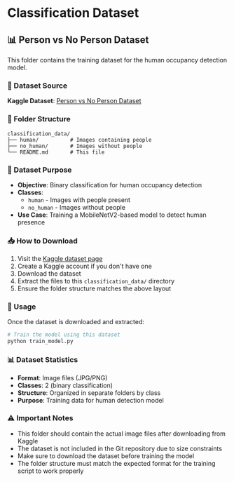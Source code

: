 # Classification Dataset

## 📊 Person vs No Person Dataset

This folder contains the training dataset for the human occupancy detection model.

### 🔗 Dataset Source
**Kaggle Dataset**: [Person vs No Person Dataset](https://www.kaggle.com/datasets/sahanudayanga/person-vs-no-person-dataset)

### 📁 Folder Structure
```
classification_data/
├── human/          # Images containing people
├── no_human/       # Images without people
└── README.md       # This file
```

### 🎯 Dataset Purpose
- **Objective**: Binary classification for human occupancy detection
- **Classes**: 
  - `human` - Images with people present
  - `no_human` - Images without people
- **Use Case**: Training a MobileNetV2-based model to detect human presence

### 📥 How to Download
1. Visit the [Kaggle dataset page](https://www.kaggle.com/datasets/sahanudayanga/person-vs-no-person-dataset)
2. Create a Kaggle account if you don't have one
3. Download the dataset
4. Extract the files to this `classification_data/` directory
5. Ensure the folder structure matches the above layout

### 🔧 Usage
Once the dataset is downloaded and extracted:
```bash
# Train the model using this dataset
python train_model.py
```

### 📊 Dataset Statistics
- **Format**: Image files (JPG/PNG)
- **Classes**: 2 (binary classification)
- **Structure**: Organized in separate folders by class
- **Purpose**: Training data for human detection model

### ⚠️ Important Notes
- This folder should contain the actual image files after downloading from Kaggle
- The dataset is not included in the Git repository due to size constraints
- Make sure to download the dataset before training the model
- The folder structure must match the expected format for the training script to work properly